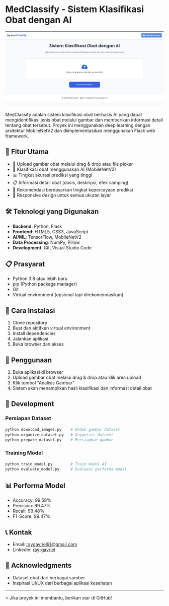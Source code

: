 # MedClassify - Sistem Klasifikasi Obat dengan AI

![MedClassify Preview](static/img/preview.png)


MedClassify adalah sistem klasifikasi obat berbasis AI yang dapat mengidentifikasi jenis obat melalui gambar dan memberikan informasi detail tentang obat tersebut. Proyek ini menggunakan deep learning dengan arsitektur MobileNetV2 dan diimplementasikan menggunakan Flask web framework.

## 🌟 Fitur Utama

- 📸 Upload gambar obat melalui drag & drop atau file picker
- 🤖 Klasifikasi obat menggunakan AI (MobileNetV2)
- 📊 Tingkat akurasi prediksi yang tinggi
- 📋 Informasi detail obat (dosis, deskripsi, efek samping)
- 🚦 Rekomendasi berdasarkan tingkat kepercayaan prediksi
- 📱 Responsive design untuk semua ukuran layar

## 🛠️ Teknologi yang Digunakan

- **Backend**: Python, Flask
- **Frontend**: HTML5, CSS3, JavaScript
- **AI/ML**: TensorFlow, MobileNetV2
- **Data Processing**: NumPy, Pillow
- **Development**: Git, Visual Studio Code

## 📋 Prasyarat

- Python 3.8 atau lebih baru
- pip (Python package manager)
- Git
- Virtual environment (opsional tapi direkomendasikan)

## 🚀 Cara Instalasi

1. Clone repository
2. Buat dan aktifkan virtual environment
3. Install dependencies
4. Jalankan aplikasi
5. Buka browser dan akses

## 🎯 Penggunaan

1. Buka aplikasi di browser
2. Upload gambar obat melalui drag & drop atau klik area upload
3. Klik tombol "Analisis Gambar"
4. Sistem akan menampilkan hasil klasifikasi dan informasi detail obat

## 🔧 Development

### Persiapan Dataset
```bash
python download_images.py    # Unduh gambar dataset
python organize_dataset.py   # Organisir dataset
python prepare_dataset.py    # Persiapkan gambar
```

### Training Model
```bash
python train_model.py        # Train model AI
python evaluate_model.py     # Evaluasi performa model
```

## 📊 Performa Model

- Accuracy: 99.58%
- Precision: 99.47%
- Recall: 99.48%
- F1-Score: 99.47%


## 📞 Kontak

- Email: raygavriel91@gmail.com
- LinkedIn: [ray-gavriel](https://linkedin.com/in/ray-gavriel)

## 🙏 Acknowledgments

- Dataset obat dari berbagai sumber
- Inspirasi UI/UX dari berbagai aplikasi kesehatan


---
⭐ Jika proyek ini membantu, berikan star di GitHub!